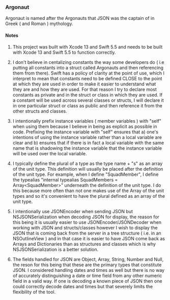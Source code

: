 ### Argonaut

Argonaut is named after the Argonauts that JSON was the captain of in Greek ( and Roman ) mythology. 

#### Notes

1. This project was built with Xcode 13 and Swift 5.5 and needs to be built with
Xcode 13 and Swift 5.5 to function correctly.

2. I don't believe in centalizing constants the way some developers do ( i.e putting all constants into
a struct called Argonauts and then referencing them from there). Swift has a policy of clarity at the point
of use, which I interpret to mean that constants need to be defined CLOSE to the point at which they are used
in order to make it easier to understand what they are and how they are used. For that reason I try to declare
most constants as private and in the struct or class in which they are used. If a constant will be used across
several classes or structs, I will declare it in one particular struct or class as public and then reference
it from the other structs and classes.

3. I intentionally prefix instance variables ( member variables ) with "self" when using them because
I believe in being as explicit as possible in code. Prefixing the instance variable with "self" ensures that
a) one's intentions of using the instance variable rather than a local variable are clear and b) ensures that
if there is in fact a local variable with the same name that is shadowing the instance variable that the instance
variable will be used over the local variable.

4. I typically define the plural of a type as the type name + "s" as an array of the unit type. This definition
will usually be placed after the definition of the unit type. For example, when I define "SquadMember", I define the
typealias "internal typealias SquadMembers = Array\<SquadMember\>" underneath the definition of the unit type. I do
this because more often than not one makes use of the Array of the unit types and so it's convenient to have the
plural defined as an array of the unit type.

5. I intentionally use JSONEncoder when sending JSON but NSJSONSerialization when decoding JSON for display, the reason for this being
it is usually easier to use JSONEncoder/JSONDecoder when working with JSON and structs/classes however I wish to display
the JSON that is coming back from the server in a tree structure ( i.e. in an NSOutlineView ) and in that case it is 
easier to have JSON come back as Arrays and Dictionaries than as structures and classes which is why NSJSONSerialization
is a better solution.

6. The fields handled for JSON are Object, Array, String, Number and Null, the reson for this being that these are the
primary types that constitute JSON. I considered handling dates and times as well but there is no way of accurately 
distinguishing a date or time field from any other numeric field in a valid way. If one is decoding a known piece of
JSON then one could correctly decode dates and times but that severely limits the flexibility of the tool.

